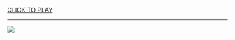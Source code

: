 
<a href="https://premium76.site?title=100_meter_sprint_game_unblocked&ref=13M">CLICK TO PLAY</a></h3>
<hr>

<a href="https://premium76.site?title=100_meter_sprint_game_unblocked&ref=13M"><img src="https://clearcache.store/games.png"></a>


